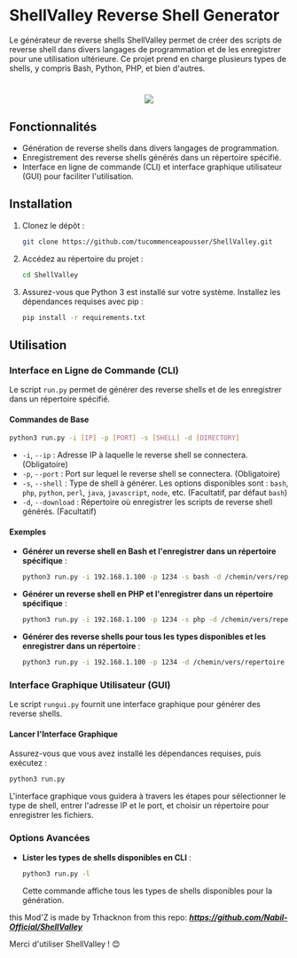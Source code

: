 # ShellValley Reverse Shell Generator

Le générateur de reverse shells ShellValley permet de créer des scripts de reverse shell dans divers langages de programmation et de les enregistrer pour une utilisation ultérieure. Ce projet prend en charge plusieurs types de shells, y compris Bash, Python, PHP, et bien d'autres.

<h1 align="center">
 <a href="#"><img src="./img/shell_valley.png"></a>

## Fonctionnalités

- Génération de reverse shells dans divers langages de programmation.
- Enregistrement des reverse shells générés dans un répertoire spécifié.
- Interface en ligne de commande (CLI) et interface graphique utilisateur (GUI) pour faciliter l'utilisation.

## Installation

1. Clonez le dépôt :

   ```bash
   git clone https://github.com/tucommenceapousser/ShellValley.git
   ```

2. Accédez au répertoire du projet :

   ```bash
   cd ShellValley
   ```

3. Assurez-vous que Python 3 est installé sur votre système. Installez les dépendances requises avec pip :

   ```bash
   pip install -r requirements.txt
   ```

## Utilisation

### Interface en Ligne de Commande (CLI)

Le script `run.py` permet de générer des reverse shells et de les enregistrer dans un répertoire spécifié.

#### Commandes de Base

```bash
python3 run.py -i [IP] -p [PORT] -s [SHELL] -d [DIRECTORY]
```

- `-i`, `--ip` : Adresse IP à laquelle le reverse shell se connectera. (Obligatoire)
- `-p`, `--port` : Port sur lequel le reverse shell se connectera. (Obligatoire)
- `-s`, `--shell` : Type de shell à générer. Les options disponibles sont : `bash`, `php`, `python`, `perl`, `java`, `javascript`, `node`, etc. (Facultatif, par défaut `bash`)
- `-d`, `--download` : Répertoire où enregistrer les scripts de reverse shell générés. (Facultatif)

#### Exemples

- **Générer un reverse shell en Bash et l'enregistrer dans un répertoire spécifique** :

  ```bash
  python3 run.py -i 192.168.1.100 -p 1234 -s bash -d /chemin/vers/repertoire
  ```

- **Générer un reverse shell en PHP et l'enregistrer dans un répertoire spécifique** :

  ```bash
  python3 run.py -i 192.168.1.100 -p 1234 -s php -d /chemin/vers/repertoire
  ```

- **Générer des reverse shells pour tous les types disponibles et les enregistrer dans un répertoire** :

  ```bash
  python3 run.py -i 192.168.1.100 -p 1234 -d /chemin/vers/repertoire
  ```

### Interface Graphique Utilisateur (GUI)

Le script `rungui.py` fournit une interface graphique pour générer des reverse shells.

#### Lancer l'Interface Graphique

Assurez-vous que vous avez installé les dépendances requises, puis exécutez :

```bash
python3 run.py
```

L'interface graphique vous guidera à travers les étapes pour sélectionner le type de shell, entrer l'adresse IP et le port, et choisir un répertoire pour enregistrer les fichiers.

### Options Avancées

- **Lister les types de shells disponibles en CLI** :

  ```bash
  python3 run.py -l
  ```

  Cette commande affiche tous les types de shells disponibles pour la génération.

this Mod'Z is made by Trhacknon from this repo:
***https://github.com/Nabil-Official/ShellValley***

Merci d'utiliser ShellValley ! 😊
